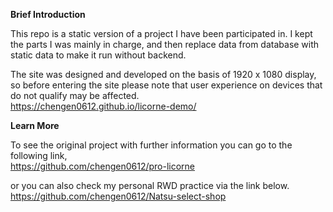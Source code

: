 **Brief Introduction**

This repo is a static version of a project I have been participated in. I kept the parts I was mainly in charge, and then replace data from database with static data to make it run without backend.

The site was designed and developed on the basis of 1920 x 1080 display, so before entering the site please note that user experience on devices that do not qualify may be affected.  
https://chengen0612.github.io/licorne-demo/

**Learn More**

To see the original project with further information you can go to the following link,  
https://github.com/chengen0612/pro-licorne

or you can also check my personal RWD practice via the link below.  
https://github.com/chengen0612/Natsu-select-shop
